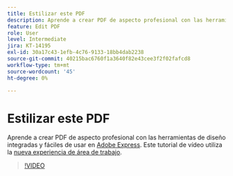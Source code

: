 ```yaml
---
title: Estilizar este PDF
description: Aprende a crear PDF de aspecto profesional con las herramientas de diseño integradas y fáciles de usar en Adobe Express
feature: Edit PDF
role: User
level: Intermediate
jira: KT-14195
exl-id: 30a17c43-1efb-4c76-9133-18bb4dab2238
source-git-commit: 40215bac6760f1a3640f82e43cee3f2f02fafcd8
workflow-type: tm+mt
source-wordcount: '45'
ht-degree: 0%

---
```


# Estilizar este PDF

Aprende a crear PDF de aspecto profesional con las herramientas de diseño integradas y fáciles de usar en [Adobe Express](https://express.adobe.com). Este tutorial de vídeo utiliza la [nueva experiencia de área de trabajo](new-workspace.md).

>[!VIDEO](https://video.tv.adobe.com/v/3425137?quality=12&learn=on&hidetitle=true)
